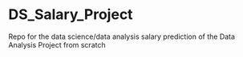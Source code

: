 # DS_Salary_Project
Repo for the data science/data analysis salary prediction of the Data Analysis Project from scratch
